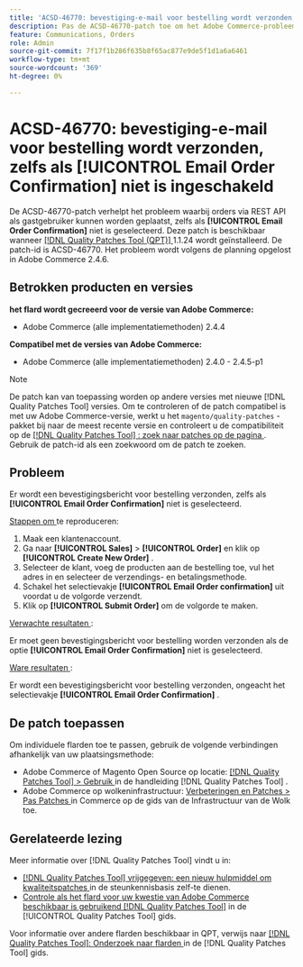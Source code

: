 ```yaml
---
title: 'ACSD-46770: bevestiging-e-mail voor bestelling wordt verzonden, zelfs als [!UICONTROL Email Order Confirmation] is uitgeschakeld'
description: Pas de ACSD-46770-patch toe om het Adobe Commerce-probleem op te lossen, waarbij e-mails ter bevestiging van de bestelling worden verzonden, zelfs als [!UICONTROL Email Order Confirmation] niet is geselecteerd.
feature: Communications, Orders
role: Admin
source-git-commit: 7f17f1b286f635b8f65ac877e9de5f1d1a6a6461
workflow-type: tm+mt
source-wordcount: '369'
ht-degree: 0%

---
```


# ACSD-46770: bevestiging-e-mail voor bestelling wordt verzonden, zelfs als **[!UICONTROL Email Order Confirmation]** niet is ingeschakeld

De ACSD-46770-patch verhelpt het probleem waarbij orders via REST API als gastgebruiker kunnen worden geplaatst, zelfs als **[!UICONTROL Email Order Confirmation]** niet is geselecteerd. Deze patch is beschikbaar wanneer [[!DNL Quality Patches Tool (QPT)] ](https://experienceleague.adobe.com/en/docs/commerce-knowledge-base/kb/announcements/commerce-announcements/magento-quality-patches-released-new-tool-to-self-serve-quality-patches) 1.1.24 wordt geïnstalleerd. De patch-id is ACSD-46770. Het probleem wordt volgens de planning opgelost in Adobe Commerce 2.4.6.

## Betrokken producten en versies

**het flard wordt gecreeerd voor de versie van Adobe Commerce:**

* Adobe Commerce (alle implementatiemethoden) 2.4.4

**Compatibel met de versies van Adobe Commerce:**

* Adobe Commerce (alle implementatiemethoden) 2.4.0 - 2.4.5-p1

>[!NOTE]
>
>De patch kan van toepassing worden op andere versies met nieuwe [!DNL Quality Patches Tool] versies. Om te controleren of de patch compatibel is met uw Adobe Commerce-versie, werkt u het `magento/quality-patches` -pakket bij naar de meest recente versie en controleert u de compatibiliteit op de [[!DNL Quality Patches Tool] : zoek naar patches op de pagina ](https://experienceleague.adobe.com/tools/commerce-quality-patches/index.html) . Gebruik de patch-id als een zoekwoord om de patch te zoeken.

## Probleem

Er wordt een bevestigingsbericht voor bestelling verzonden, zelfs als **[!UICONTROL Email Order Confirmation]** niet is geselecteerd.

<u> Stappen om </u> te reproduceren:

1. Maak een klantenaccount.
1. Ga naar **[!UICONTROL Sales]** > **[!UICONTROL Order]** en klik op **[!UICONTROL Create New Order]** .
1. Selecteer de klant, voeg de producten aan de bestelling toe, vul het adres in en selecteer de verzendings- en betalingsmethode.
1. Schakel het selectievakje **[!UICONTROL Email Order confirmation]** uit voordat u de volgorde verzendt.
1. Klik op **[!UICONTROL Submit Order]** om de volgorde te maken.

<u> Verwachte resultaten </u>:

Er moet geen bevestigingsbericht voor bestelling worden verzonden als de optie **[!UICONTROL Email Order Confirmation]** niet is geselecteerd.

<u> Ware resultaten </u>:

Er wordt een bevestigingsbericht voor bestelling verzonden, ongeacht het selectievakje **[!UICONTROL Email Order Confirmation]** .

## De patch toepassen

Om individuele flarden toe te passen, gebruik de volgende verbindingen afhankelijk van uw plaatsingsmethode:

* Adobe Commerce of Magento Open Source op locatie: [[!DNL Quality Patches Tool]  > Gebruik ](https://experienceleague.adobe.com/docs/commerce-operations/tools/quality-patches-tool/usage.html) in de handleiding [!DNL Quality Patches Tool] .
* Adobe Commerce op wolkeninfrastructuur: [ Verbeteringen en Patches > Pas Patches ](https://experienceleague.adobe.com/docs/commerce-cloud-service/user-guide/develop/upgrade/apply-patches.html) in Commerce op de gids van de Infrastructuur van de Wolk toe.

## Gerelateerde lezing

Meer informatie over [!DNL Quality Patches Tool] vindt u in:

* [[!DNL Quality Patches Tool]  vrijgegeven: een nieuw hulpmiddel om kwaliteitspatches ](https://experienceleague.adobe.com/en/docs/commerce-knowledge-base/kb/announcements/commerce-announcements/magento-quality-patches-released-new-tool-to-self-serve-quality-patches) in de steunkennisbasis zelf-te dienen.
* [ Controle als het flard voor uw kwestie van Adobe Commerce beschikbaar is gebruikend  [!DNL Quality Patches Tool]](/help/tools/quality-patches-tool/patches-available-in-qpt/check-patch-for-magento-issue-with-magento-quality-patches.md) in de [!UICONTROL Quality Patches Tool] gids.


Voor informatie over andere flarden beschikbaar in QPT, verwijs naar [[!DNL Quality Patches Tool]: Onderzoek naar flarden ](https://experienceleague.adobe.com/tools/commerce-quality-patches/index.html) in de [!DNL Quality Patches Tool] gids.
